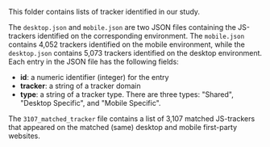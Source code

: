 This folder contains lists of tracker identified in our study.

The ``desktop.json`` and ``mobile.json`` are two JSON files containing the JS-trackers identified on the corresponding environment. The ``mobile.json`` contains 4,052 trackers identified on the mobile environment, while the ``desktop.json`` contains 5,073 trackers identified on the desktop environment. Each entry in the JSON file has the following fields:
* __id__: a numeric identifier (integer) for the entry
* __tracker__: a string of a tracker domain
* __type__: a string of a tracker type.  There are three types: "Shared", "Desktop Specific", and "Mobile Specific". 

The ``3107_matched_tracker`` file contains a list of 3,107 matched JS-trackers that appeared on the matched (same)
desktop and mobile first-party websites.  

